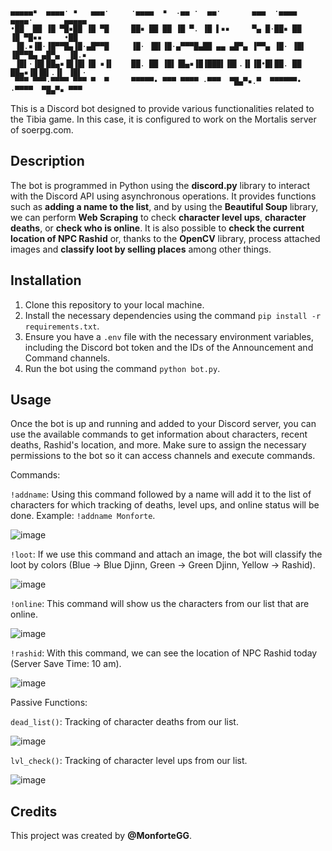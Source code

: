 ```
▄▄▄▄▄▪  ▄▄▄▄· ▪   ▄▄▄·     ·▄▄▄▄  ▪  .▄▄ ·  ▄▄·       ▄▄▄  ·▄▄▄▄      ▄▄▄▄·       ▄▄▄▄▄
•██  ██ ▐█ ▀█▪██ ▐█ ▀█     ██▪ ██ ██ ▐█ ▀. ▐█ ▌▪▪     ▀▄ █·██▪ ██     ▐█ ▀█▪▪     •██  
 ▐█.▪▐█·▐█▀▀█▄▐█·▄█▀▀█     ▐█· ▐█▌▐█·▄▀▀▀█▄██ ▄▄ ▄█▀▄ ▐▀▀▄ ▐█· ▐█▌    ▐█▀▀█▄ ▄█▀▄  ▐█.▪
 ▐█▌·▐█▌██▄▪▐█▐█▌▐█ ▪▐▌    ██. ██ ▐█▌▐█▄▪▐█▐███▌▐█▌.▐▌▐█•█▌██. ██     ██▄▪▐█▐█▌.▐▌ ▐█▌·
 ▀▀▀ ▀▀▀·▀▀▀▀ ▀▀▀ ▀  ▀     ▀▀▀▀▀• ▀▀▀ ▀▀▀▀ ·▀▀▀  ▀█▄▀▪.▀  ▀▀▀▀▀▀•     ·▀▀▀▀  ▀█▄▀▪ ▀▀▀ 
```


This is a Discord bot designed to provide various functionalities related to the Tibia game. In this case, it is configured to work on the Mortalis server of soerpg.com.

## Description

The bot is programmed in Python using the **discord.py** library to interact with the Discord API using asynchronous operations. It provides functions such as **adding a name to the list**, and by using the **Beautiful Soup** library, we can perform **Web Scraping** to check **character level ups**, **character deaths**, or **check who is online**. It is also possible to **check the current location of NPC Rashid** or, thanks to the **OpenCV** library, process attached images and **classify loot by selling places** among other things.

## Installation

1. Clone this repository to your local machine.
2. Install the necessary dependencies using the command `pip install -r requirements.txt`.
3. Ensure you have a `.env` file with the necessary environment variables, including the Discord bot token and the IDs of the Announcement and Command channels.
4. Run the bot using the command `python bot.py`.

## Usage

Once the bot is up and running and added to your Discord server, you can use the available commands to get information about characters, recent deaths, Rashid's location, and more. Make sure to assign the necessary permissions to the bot so it can access channels and execute commands.

Commands:

`!addname`: Using this command followed by a name will add it to the list of characters for which tracking of deaths, level ups, and online status will be done. Example: `!addname Monforte`.

![image](https://github.com/MonforteGG/soe-bot/assets/148546500/b0007c5a-28b8-4bab-bd78-7440eb30d90f)

`!loot`: If we use this command and attach an image, the bot will classify the loot by colors (Blue -> Blue Djinn, Green -> Green Djinn, Yellow -> Rashid).

![image](https://github.com/MonforteGG/soe-bot/assets/148546500/f9c0ed8a-77be-4fe5-ac60-8c7e33eb4b4c)

`!online`: This command will show us the characters from our list that are online.

![image](https://github.com/MonforteGG/soe-bot/assets/148546500/393c7ea8-2f36-4587-afe7-f70597a011d8)

`!rashid`: With this command, we can see the location of NPC Rashid today (Server Save Time: 10 am).

![image](https://github.com/MonforteGG/soe-bot/assets/148546500/ba19a96d-b1b2-4cf9-9c69-327e597f962c)

Passive Functions:

`dead_list()`: Tracking of character deaths from our list.

![image](https://github.com/MonforteGG/soe-bot/assets/148546500/a512e47d-74ee-47b6-b984-ecb89af98255)

`lvl_check()`: Tracking of character level ups from our list.

![image](https://github.com/MonforteGG/soe-bot/assets/148546500/f58394be-780f-433f-9dd2-f0ca508fbb97)

## Credits

This project was created by **@MonforteGG**.

